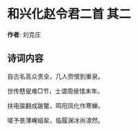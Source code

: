 # 和兴化赵令君二首  其二

**作者**: 刘克庄

## 诗词内容

自古名高众责全，几人赍恨到重泉。

世传戆叟难□节，士谓周侯惜末年。

扶电骏翻成跛鳖，鸣阳凤化作寒蝉。

嗟予景薄崦嵫矣，临履渊冰尚凛然。


